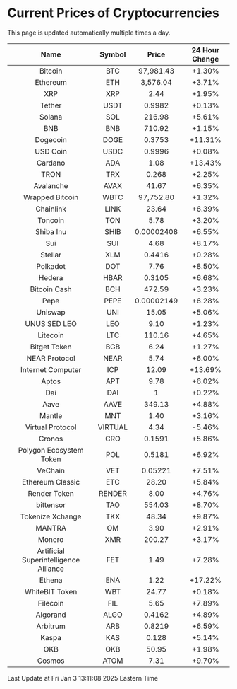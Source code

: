 # Current Prices of Cryptocurrencies
This page is updated automatically multiple times a day.

| Name | Symbol | Price | 24 Hour Change |
| :---: |:---:| :---: | :---: |
| Bitcoin | BTC | 97,981.43 | +1.30% |
| Ethereum | ETH | 3,576.04 | +3.71% |
| XRP | XRP | 2.44 | +1.95% |
| Tether | USDT | 0.9982 | +0.13% |
| Solana | SOL | 216.98 | +5.61% |
| BNB | BNB | 710.92 | +1.15% |
| Dogecoin | DOGE | 0.3753 | +11.31% |
| USD Coin | USDC | 0.9996 | +0.08% |
| Cardano | ADA | 1.08 | +13.43% |
| TRON | TRX | 0.268 | +2.25% |
| Avalanche | AVAX | 41.67 | +6.35% |
| Wrapped Bitcoin | WBTC | 97,752.80 | +1.32% |
| Chainlink | LINK | 23.64 | +6.39% |
| Toncoin | TON | 5.78 | +3.20% |
| Shiba Inu | SHIB | 0.00002408 | +6.55% |
| Sui | SUI | 4.68 | +8.17% |
| Stellar | XLM | 0.4416 | +0.28% |
| Polkadot | DOT | 7.76 | +8.50% |
| Hedera | HBAR | 0.3105 | +6.68% |
| Bitcoin Cash | BCH | 472.59 | +3.23% |
| Pepe | PEPE | 0.00002149 | +6.28% |
| Uniswap | UNI | 15.05 | +5.06% |
| UNUS SED LEO | LEO | 9.10 | +1.23% |
| Litecoin | LTC | 110.16 | +4.65% |
| Bitget Token | BGB | 6.24 | +1.27% |
| NEAR Protocol | NEAR | 5.74 | +6.00% |
| Internet Computer | ICP | 12.09 | +13.69% |
| Aptos | APT | 9.78 | +6.02% |
| Dai | DAI | 1 | +0.22% |
| Aave | AAVE | 349.13 | +4.88% |
| Mantle | MNT | 1.40 | +3.16% |
| Virtual Protocol | VIRTUAL | 4.34 | -5.46% |
| Cronos | CRO | 0.1591 | +5.86% |
| Polygon Ecosystem Token | POL | 0.5181 | +6.92% |
| VeChain | VET | 0.05221 | +7.51% |
| Ethereum Classic | ETC | 28.20 | +5.84% |
| Render Token | RENDER | 8.00 | +4.76% |
| bittensor | TAO | 554.03 | +8.70% |
| Tokenize Xchange | TKX | 48.34 | +9.87% |
| MANTRA | OM | 3.90 | +2.91% |
| Monero | XMR | 200.27 | +3.17% |
| Artificial Superintelligence Alliance | FET | 1.49 | +7.28% |
| Ethena | ENA | 1.22 | +17.22% |
| WhiteBIT Token | WBT | 24.77 | +0.18% |
| Filecoin | FIL | 5.65 | +7.89% |
| Algorand | ALGO | 0.4162 | +4.89% |
| Arbitrum | ARB | 0.8219 | +6.59% |
| Kaspa | KAS | 0.128 | +5.14% |
| OKB | OKB | 50.95 | +1.98% |
| Cosmos | ATOM | 7.31 | +9.70% |

Last Update at Fri Jan  3 13:11:08 2025 Eastern Time